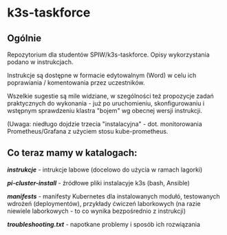 # k3s-taskforce

## **Ogólnie**

Repozytorium dla studentów SPIW/k3s-taskforce. Opisy wykorzystania podano w instrukcjach.

Instrukcje są dostępne w formacie edytowalnym (Word) w celu ich poprawiania / komentowania przez uczestników.

Wszelkie sugestie są mile widziane, w szególności też propozycje zadań praktycznych do wykonania - już po uruchomieniu, skonfigurowaniu i wstępnym sprawdzeniu klastra "bojem" wg obecnej wersji instrukcji.

(Uwaga: niedługo dojdzie trzecia "instalacyjna" - dot. monitorowania Prometheus/Grafana z użyciem stosu kube-prometheus.

## **Co teraz mamy w katalogach:**

**_instrukcje_** - intrukcje labowe (docelowo do użycia w ramach lagorki)

**_pi-cluster-install_** - źródłowe pliki instalacyje k3s (bash, Ansible)

**_manifests_** - manifesty Kubernetes dla instalowanych modułó, testowanych wdrożeń (deploymentów), przykłady ćwiczeń laborkowych (na razie niewiele laborkowych - to co wynika bezpośrednio z instrukcji)

**_troubleshooting.txt_** - napotkane problemy i sposób ich rozwiązania


